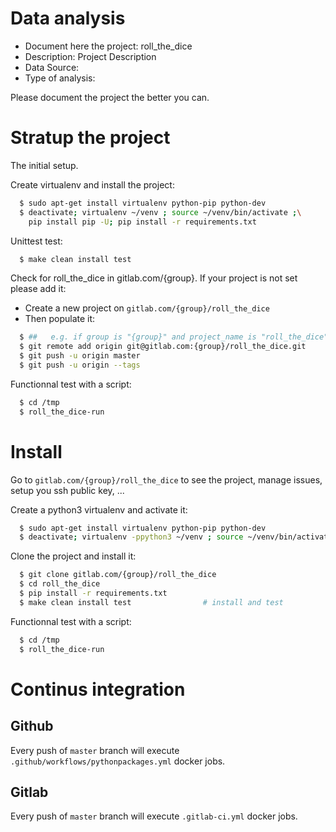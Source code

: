 # Data analysis
- Document here the project: roll_the_dice
- Description: Project Description
- Data Source:
- Type of analysis:

Please document the project the better you can.

# Stratup the project

The initial setup.

Create virtualenv and install the project:
```bash
  $ sudo apt-get install virtualenv python-pip python-dev
  $ deactivate; virtualenv ~/venv ; source ~/venv/bin/activate ;\
    pip install pip -U; pip install -r requirements.txt
```

Unittest test:
```bash
  $ make clean install test
```

Check for roll_the_dice in gitlab.com/{group}.
If your project is not set please add it:

- Create a new project on `gitlab.com/{group}/roll_the_dice`
- Then populate it:

```bash
  $ ##   e.g. if group is "{group}" and project_name is "roll_the_dice"
  $ git remote add origin git@gitlab.com:{group}/roll_the_dice.git
  $ git push -u origin master
  $ git push -u origin --tags
```

Functionnal test with a script:
```bash
  $ cd /tmp
  $ roll_the_dice-run
```
# Install
Go to `gitlab.com/{group}/roll_the_dice` to see the project, manage issues,
setup you ssh public key, ...

Create a python3 virtualenv and activate it:
```bash
  $ sudo apt-get install virtualenv python-pip python-dev
  $ deactivate; virtualenv -ppython3 ~/venv ; source ~/venv/bin/activate
```

Clone the project and install it:
```bash
  $ git clone gitlab.com/{group}/roll_the_dice
  $ cd roll_the_dice
  $ pip install -r requirements.txt
  $ make clean install test                # install and test
```
Functionnal test with a script:
```bash
  $ cd /tmp
  $ roll_the_dice-run
``` 

# Continus integration
## Github 
Every push of `master` branch will execute `.github/workflows/pythonpackages.yml` docker jobs.
## Gitlab
Every push of `master` branch will execute `.gitlab-ci.yml` docker jobs.
